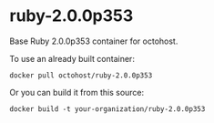 ruby-2.0.0p353
===============

Base Ruby 2.0.0p353 container for octohost.

To use an already built container:

`docker pull octohost/ruby-2.0.0p353`

Or you can build it from this source:

`docker build -t your-organization/ruby-2.0.0p353`
